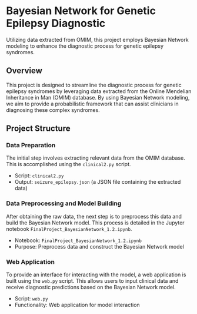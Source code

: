 # Bayesian Network for Genetic Epilepsy Diagnostic
Utilizing data extracted from OMIM, this project employs Bayesian Network modeling to enhance the diagnostic process for genetic epilepsy syndromes.

## Overview
This project is designed to streamline the diagnostic process for genetic epilepsy syndromes by leveraging data extracted from the Online Mendelian Inheritance in Man (OMIM) database. By using Bayesian Network modeling, we aim to provide a probabilistic framework that can assist clinicians in diagnosing these complex syndromes.

## Project Structure

### Data Preparation
The initial step involves extracting relevant data from the OMIM database. This is accomplished using the `clinical2.py` script.

- Script: `clinical2.py`
- Output: `seizure_epilepsy.json` (a JSON file containing the extracted data)


### Data Preprocessing and Model Building
After obtaining the raw data, the next step is to preprocess this data and build the Bayesian Network model. This process is detailed in the Jupyter notebook `FinalProject_BayesianNetwork_1.2.ipynb`.

- Notebook: `FinalProject_BayesianNetwork_1.2.ipynb`
- Purpose: Preprocess data and construct the Bayesian Network model


### Web Application
To provide an interface for interacting with the model, a web application is built using the `web.py` script. This allows users to input clinical data and receive diagnostic predictions based on the Bayesian Network model.

- Script: `web.py`
- Functionality: Web application for model interaction
